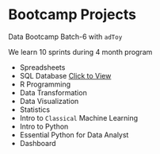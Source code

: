 # Bootcamp Projects

Data Bootcamp Batch-6 with `adToy`

We learn 10 sprints during 4 month program

- Spreadsheets
- SQL Database
[Click to View](https://replit.com/@RungchatAmnuay/SQLhomeworkbatch6#main.sql)
- R Programming
- Data Transformation
- Data Visualization
- Statistics
- Intro to `Classical` Machine Learning 
- Intro to Python
- Essential Python for Data Analyst
- Dashboard
